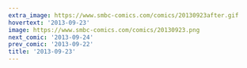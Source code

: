 ```yaml
---
extra_image: https://www.smbc-comics.com/comics/20130923after.gif
hovertext: '2013-09-23'
image: https://www.smbc-comics.com/comics/20130923.png
next_comic: '2013-09-24'
prev_comic: '2013-09-22'
title: '2013-09-23'
---
```


